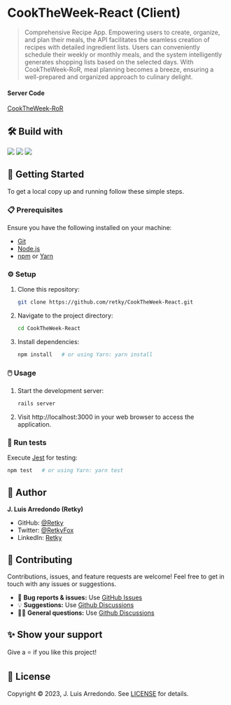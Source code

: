 # CookTheWeek-React (Client)

> Comprehensive Recipe App. Empowering users to create, organize, and plan their meals, the API facilitates the seamless creation of recipes with detailed ingredient lists. Users can conveniently schedule their weekly or monthly meals, and the system intelligently generates shopping lists based on the selected days. With CookTheWeek-RoR, meal planning becomes a breeze, ensuring a well-prepared and organized approach to culinary delight.

#### Server Code
[CookTheWeek-RoR](https://github.com/Retky/CookTheWeek-RoR)


## 🛠️ Build with

[![](https://img.shields.io/badge/React-20232A.svg?logo=react&logoColor=61DAFB)](https://reactjs.org/)
[![](https://img.shields.io/badge/Redux-764ABC.svg?logo=redux&logoColor=white)](https://redux.js.org/)
[![](https://img.shields.io/badge/JavaScript-F7DF1E.svg?logo=javascript&logoColor=black)](https://developer.mozilla.org/en-US/docs/Web/JavaScript)


## 🚀 Getting Started

To get a local copy up and running follow these simple steps.

### 📋 Prerequisites
Ensure you have the following installed on your machine:
- [Git](https://git-scm.com/)
- [Node.js](https://nodejs.org/)
- [npm](https://www.npmjs.com/) or [Yarn](https://yarnpkg.com/)

### ⚙️ Setup
1. Clone this repository:
   ```bash
   git clone https://github.com/retky/CookTheWeek-React.git
   ```
2. Navigate to the project directory:
   ```bash
   cd CookTheWeek-React
   ```
3. Install dependencies:
   ```bash
   npm install   # or using Yarn: yarn install
   ```

### 🖱️ Usage
1. Start the development server:
   ```bash
   rails server
   ```
2. Visit http://localhost:3000 in your web browser to access the application.

### 🧪 Run tests
Execute [Jest](https://jestjs.io/docs/) for testing:
   ```bash
   npm test   # or using Yarn: yarn test
   ```


## 👤 Author

**J. Luis Arredondo (Retky)**
- GitHub: [@Retky](https://github.com/retky "J. Luis Arredondo GitHub")
- Twitter: [@RetkyFox](https://twitter.com/retkyFox "J. Luis Arredondo Twitter")
- LinkedIn: [Retky](https://www.linkedin.com/in/retky "J. Luis Arredondo LinkedIn")


## 🤝 Contributing

Contributions, issues, and feature requests are welcome! Feel free to get in touch with any issues or suggestions.
- 🐛 **Bug reports & issues:** Use [GitHub Issues](https://github.com/retky/CookTheWeek-React/issues "Bugs & Issues")
- 💡 **Suggestions:** Use [Github Discussions](https://github.com/retky/CookTheWeek-React/discussions "Suggestions")
- 🙋‍♀️ **General questions:** Use [Github Discussions](https://github.com/retky/CookTheWeek-React/discussions "General Questions")


## ✨ Show your support

Give a ⭐️ if you like this project!


## 📝 License

Copyright © 2023, J. Luis Arredondo.
See [LICENSE](./LICENSE) for details.
